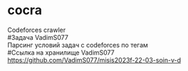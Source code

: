 # cocra  
Codeforces crawler  
#Задача VadimS077  
Парсинг условий задач с codeforces  по тегам  
#Ссылка на хранилище VadimS077  
https://github.com/VadimS077/misis2023f-22-03-soin-v-d
